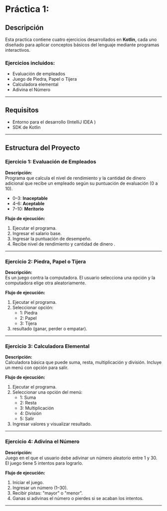 # Práctica 1:  

## Descripción  
Esta practica contiene cuatro ejercicios desarrollados en **Kotlin**, cada uno diseñado para aplicar conceptos básicos del lenguaje mediante programas interactivos.  

### Ejercicios incluidos:  
- Evaluación de empleados  
- Juego de Piedra, Papel o Tijera  
- Calculadora elemental  
- Adivina el Número  

---

## Requisitos   
- Entorno para el desarrollo (IntelliJ IDEA )  
- SDK de Kotlin 
---

## Estructura del Proyecto  

### Ejercicio 1: Evaluación de Empleados  
**Descripción:**  
Programa que calcula el nivel de rendimiento y la cantidad de dinero adicional que recibe un empleado según su puntuación de evaluación (0 a 10).  

- 0–3: **Inaceptable**  
- 4–6: **Aceptable**  
- 7–10: **Meritorio**  

**Flujo de ejecución:**  
1. Ejecutar el programa.  
2. Ingresar el salario base.  
3. Ingresar la puntuación de desempeño.  
4. Recibe nivel de rendimiento y cantidad de dinero .  

---

### Ejercicio 2: Piedra, Papel o Tijera  
**Descripción:**  
Es un juego contra la computadora. El usuario selecciona una opción y la computadora elige otra aleatoriamente.  

**Flujo de ejecución:**  
1. Ejecutar el programa.  
2. Seleccionar opción:  
   - 1: Piedra  
   - 2: Papel  
   - 3: Tijera  
3. resultado (ganar, perder o empatar).  

---

### Ejercicio 3: Calculadora Elemental  
**Descripción:**  
Calculadora básica que puede suma, resta, multiplicación y división. Incluye un menú con opción para salir.  

**Flujo de ejecución:**  
1. Ejecutar el programa.  
2. Seleccionar una opción del menú:  
   - 1: Suma  
   - 2: Resta  
   - 3: Multiplicación  
   - 4: División  
   - 5: Salir  
3. Ingresar valores y visualizar resultado.  

---

### Ejercicio 4: Adivina el Número  
**Descripción:**  
Juego en el que el usuario debe adivinar un número aleatorio entre 1 y 30. El juego tiene 5 intentos para lograrlo.  

**Flujo de ejecución:**  
1. Iniciar el juego.  
2. Ingresar un número (1–30).  
3. Recibir pistas: "mayor" o "menor".  
4. Ganas si adivinas el número o pierdes si se acaban los intentos.  

---
